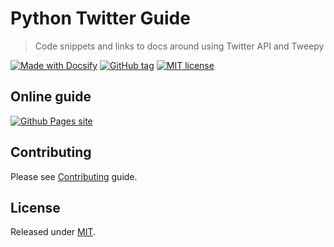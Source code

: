 # Python Twitter Guide
> Code snippets and links to docs around using Twitter API and Tweepy

[![Made with Docsify](https://img.shields.io/badge/Made%20with-Docsify-blue.svg)](https://docsify.js.org/)
[![GitHub tag](https://img.shields.io/github/tag/MichaelCurrin/python-twitter-guide.svg)](https://GitHub.com/MichaelCurrin/python-twitter-guide/tags/)
[![MIT license](https://img.shields.io/badge/License-MIT-blue.svg)](#license)


## Online guide

[![Github Pages site](https://img.shields.io/badge/site-Github_Pages-blue?style=for-the-badge)](https://michaelcurrin.github.io/python-twitter-guide/)


## Contributing

Please see [Contributing](CONTRIBUTING.md) guide.


## License

Released under [MIT](/LICENSE).
